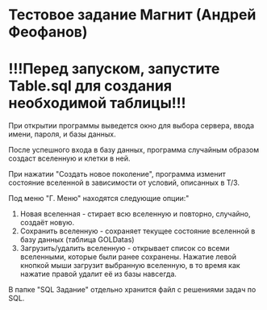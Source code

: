 # Тестовое задание Магнит (Андрей Феофанов)
# !!!Перед запуском, запустите Table.sql для создания необходимой таблицы!!!
При открытии программы выведется окно для выбора сервера, ввода имени, пароля, и базы данных.

После успешного входа в базу данных, программа случайным образом создаст вселенную и клетки в ней.

При нажатии "Создать новое поколение", программа изменит состояние вселенной в зависимости от условий, описанных в Т/З.

Под меню "Г. Меню" находятся следующие опции:"

  1. Новая вселенная - стирает всю вселенную и повторно, случайно, создаёт новую.
  2. Сохранить вселенную - сохраняет текущее состояние вселенной в базу данных (таблица GOLDatas)
  3. Загрузить/удалить вселенную - открывает список со всеми вселенными, которые были ранее сохранены. Нажатие левой кнопкой мыши загрузит выбранную вселенную, в то время как нажатие правой удалит её из базы навсегда.
  
В папке "SQL Задание" отдельно хранится файл с решениями задач по SQL.
